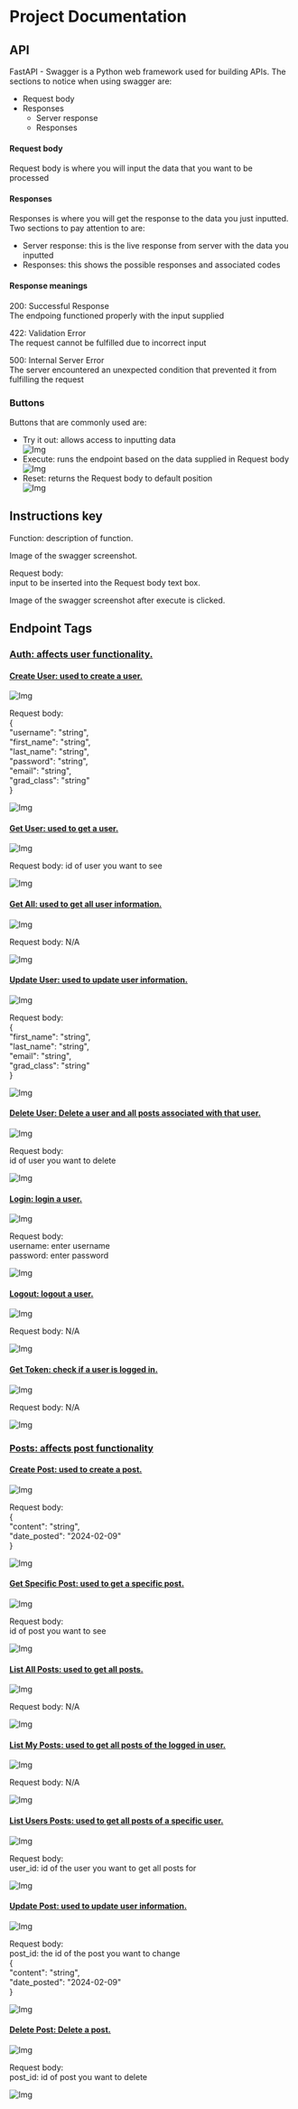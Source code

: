 # Project Documentation

## API
FastAPI - Swagger is a Python web framework used for building APIs. The sections to notice when using swagger are:

- Request body
- Responses
  - Server response
  - Responses

#### Request body
Request body is where you will input the data that you want to be processed

#### Responses
Responses is where you will get the response to the data you just inputted. Two sections to pay attention to are:

- Server response: this is the live response from server with the data you inputted
- Responses: this shows the possible responses and associated codes

#### Response meanings

200: Successful Response<br>
The endpoing functioned properly with the input supplied

422: Validation Error<br>
The request cannot be fulfilled due to incorrect input

500: Internal Server Error<br>
The server encountered an unexpected condition that prevented it from fulfilling the request

### Buttons

Buttons that are commonly used are:

- Try it out: allows access to inputting data<br>
![Img](/docs/pics/buttons/try%20it%20out.png)
- Execute: runs the endpoint based on the data supplied in Request body<br>
![Img](/docs/pics/buttons/execute.png)
- Reset: returns the Request body to default position<br>
![Img](/docs/pics/buttons/reset.png)

## Instructions key
Function: description of function.

Image of the swagger screenshot.

Request body: <br>
input to be inserted into the Request body text box.

Image of the swagger screenshot after execute is clicked.


## Endpoint Tags

### <u>Auth: affects user functionality.</u>

#### <u>Create User: used to create a user.</u>

![Img](/docs/pics/FastAPI%20-%20Swagger%20-%20Create%20user%20before.png)

Request body:<br>
{<br>
  "username": "string",<br>
  "first_name": "string",<br>
  "last_name": "string",<br>
  "password": "string",<br>
  "email": "string",<br>
  "grad_class": "string"<br>
}

![Img](/docs/pics/FastAPI%20-%20Swagger%20-%20Create%20user%20after.png)

#### <u>Get User: used to get a user.</u>

![Img](/docs/pics/FastAPI%20-%20Swagger%20-%20Get%20User%20before.png)

Request body: id of user you want to see

![Img](/docs/pics/FastAPI%20-%20Swagger%20-%20Get%20User%20after.png)

#### <u>Get All: used to get all user information.</u>

![Img](/docs/pics/FastAPI%20-%20Swagger%20-%20Get%20All%20Users%20before.png)

Request body: N/A

![Img](/docs/pics/FastAPI%20-%20Swagger%20-%20Get%20All%20Users%20after.png)

#### <u>Update User: used to update user information.</u>

![Img](/docs/pics/FastAPI%20-%20Swagger%20-%20Update%20User%20before.png)

Request body:<br>
{<br>
  "first_name": "string",<br>
  "last_name": "string",<br>
  "email": "string",<br>
  "grad_class": "string"<br>
}

![Img](/docs/pics/FastAPI%20-%20Swagger%20-%20Update%20User%20after.png)

#### <u>Delete User: Delete a user and all posts associated with that user.</u>

![Img](/docs/pics/FastAPI%20-%20Swagger%20-%20Delete%20user%20before.png)

Request body:<br>
id of user you want to delete

![Img](/docs/pics/FastAPI%20-%20Swagger%20-%20Delete%20user%20after.png)

#### <u>Login: login a user.</u>

![Img](/docs/pics/FastAPI%20-%20Swagger%20-%20Login%20before.png)

Request body:<br>
username: enter username<br>
password: enter password

![Img](/docs/pics/FastAPI%20-%20Swagger%20-%20Login%20after.png)

#### <u>Logout: logout a user.</u>

![Img](/docs/pics/Logout.png)

Request body: N/A

![Img](/docs/pics/FastAPI%20-%20Swagger%20-%20Logout%20after.png)

#### <u>Get Token: check if a user is logged in.</u>

![Img](/docs/pics/FastAPI%20-%20Swagger%20-%20Get%20Token%20before.png)

Request body: N/A

![Img](/docs/pics/FastAPI%20-%20Swagger%20-%20Get%20Token%20after.png)

### <u> Posts: affects post functionality </u>

#### <u>Create Post: used to create a post.</u>

![Img](/docs/pics/FastAPI%20-%20Swagger%20-%20Create%20post%20before.png)

Request body:<br>
{<br>
  "content": "string",<br>
  "date_posted": "2024-02-09"<br>
}

![Img](/docs/pics/FastAPI%20-%20Swagger%20-%20Create%20post%20after.png)

#### <u>Get Specific Post: used to get a specific post.</u>

![Img](/docs/pics/FastAPI%20-%20Swagger%20-%20Get%20specific%20post%20before.png)

Request body: <br>
id of post you want to see

![Img](/docs/pics/FastAPI%20-%20Swagger%20-%20Get%20specific%20post%20after.png)

#### <u>List All Posts: used to get all posts.</u>

![Img](/docs/pics/FastAPI%20-%20Swagger%20-%20List%20all%20posts%20before.png)

Request body: N/A

![Img](/docs/pics/FastAPI%20-%20Swagger%20-%20List%20all%20posts%20after.png)

#### <u>List My Posts: used to get all posts of the logged in user.</u>

![Img](/docs/pics/FastAPI%20-%20Swagger%20-%20List%20my%20posts%20before.png)

Request body: N/A

![Img](/docs/pics/FastAPI%20-%20Swagger%20-%20List%20my%20posts%20after.png)

#### <u>List Users Posts: used to get all posts of a specific user.</u>

![Img](/docs/pics/FastAPI%20-%20Swagger%20-%20List%20User%20post%20before.png)

Request body:<br>
user_id: id of the user you want to get all posts for

![Img](/docs/pics/FastAPI%20-%20Swagger%20-%20List%20User%20post%20after.png)

#### <u>Update Post: used to update user information.</u>

![Img](/docs/pics/FastAPI%20-%20Swagger%20-%20update%20post%20before.png)

Request body:<br>
post_id: the id of the post you want to change<br>
{<br>
  "content": "string",<br>
  "date_posted": "2024-02-09"<br>
}

![Img](/docs/pics/FastAPI%20-%20Swagger%20-%20update%20post%20after.png)

#### <u>Delete Post: Delete a post.</u>

![Img](/docs/pics/FastAPI%20-%20Swagger%20-%20Delete%20post%20before.png)

Request body:<br>
post_id: id of post you want to delete

![Img](/docs/pics/FastAPI%20-%20Swagger%20-%20Delete%20post%20after.png)
